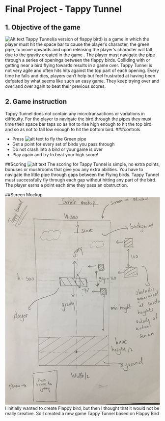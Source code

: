 # Final Project - Tappy Tunnel
## 1. Objective of the game
![Alt text](https://i.imgur.com/yOodX9p.gif)
Tappy Tunnel(a version of flappy bird) is a game in which the player must hit the space bar to cause the player’s character, the green pipe,
to move upwards and upon releasing the player's character will fall due to the gravity created in the game . The player must navigate the pipe through a series of openings between the flappy birds.
Colliding with or getting near a bird flying towards results in a game over. Tappy Tunnel is not very agile and often hits hits against the top part of each opening. Every time he falls and dies, players can’t help but feel frustrated at having been defeated by what seems like such an easy game. 
They keep trying over and over and over again to beat their previous scores.

## 2. Game instruction
Tappy Tunnel does not contain any microtransactions or variations in difficulty. For the player to navigate the bird through
the pipes they must time their space bar taps so as not to rise high enough to hit the top bird and so as not to fall low enough to 
hit the bottom bird. 
###controls
* Press ![alt text](http://chittagongit.com/images/spacebar-icon/spacebar-icon-25.jpg) to fly the Green pipe
* Get a point for every set of birds you pass through
* Do not crash into a bird or your game is over
* Play again and try to beat your high score!

##Scoring
![alt text](https://cdn.wccftech.com/wp-content/uploads/2014/02/flap.jpg)
The scoring for Tappy Tunnel is simple, no extra points, bonuses or mushrooms that give you any extra abilities.
You have to navigate the little pipe through gaps between the Flying birds. Tappy Tunnel must successfully fly through each gap without hitting any part of the bird.
The player earns a point each time they pass an obstruction.

##Screen Mockup
![](mockup.jpg)
I initially wanted to create Flappy bird, but then I thought that it would not be really creative. So I created a new game Tappy Tunnel based on Flappy Bird
